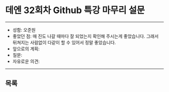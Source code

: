# 데엔 32회차 Github 특강 마무리 설문
---
- 성함: 오준원
- 좋았던 점: 매 진도 나갈 때마다 잘 되었는지 확인해 주시는게 좋았습니다. 그래서 뒤쳐지는 사람없이 다같이 할 수 있어서 정말 좋았습니다.
- 앞으로의 계획: 
- 질문:
- 자유로운 의견:
----
## 목록
